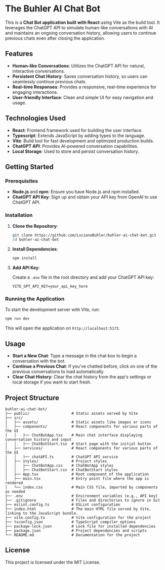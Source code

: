 
# The Buhler AI Chat Bot 

This is a **Chat Bot application built with React** using Vite as the build tool. It leverages the ChatGPT API to simulate human-like conversations with AI and maintains an ongoing conversation history, allowing users to continue previous chats even after closing the application.

## Features

- **Human-like Conversations**: Utilizes the ChatGPT API for natural, interactive conversations.
- **Persistent Chat History**: Saves conversation history, so users can seamlessly continue previous chats.
- **Real-time Responses**: Provides a responsive, real-time experience for engaging interactions.
- **User-friendly Interface**: Clean and simple UI for easy navigation and usage.

## Technologies Used

- **React**: Frontend framework used for building the user interface.
- **Typescript**: Extends JavaScript by adding types to the language.
- **Vite**: Build tool for fast development and optimized production builds.
- **ChatGPT API**: Provides AI-powered conversation capabilities.
- **Local Storage**: Used to store and persist conversation history.

## Getting Started

### Prerequisites

- **Node.js** and **npm**: Ensure you have Node.js and npm installed.
- **ChatGPT API Key**: Sign up and obtain your API key from OpenAI to use ChatGPT API.

### Installation

1. **Clone the Repository**:

   ```bash
   git clone https://github.com/LucianoBuhler/buhler-ai-chat-bot.git
   cd buhler-ai-chat-bot
   ```

2. **Install Dependencies**:

   ```bash
   npm install
   ```

3. **Add API Key**:

   Create a `.env` file in the root directory and add your ChatGPT API key:

   ```plaintext
   VITE_GPT_API_KEY=your_api_key_here
   ```

### Running the Application

To start the development server with Vite, run:

```bash
npm run dev
```

This will open the application on `http://localhost:5173`.

## Usage

- **Start a New Chat**: Type a message in the chat box to begin a conversation with the bot.
- **Continue a Previous Chat**: If you’ve chatted before, click on one of the previous conversations to load automatically.
- **Clear Chat History**: Clear the chat history from the app's settings or local storage if you want to start fresh.


## Project Structure

```
buhler-ai-chat-bot/
├── public/                   # Static assets served by Vite
├── src/
│   ├── assets/               # Static assets like images or icons
│   ├── components/           # React components for various parts of the UI
│   │   ├── ChatBotApp.tsx    # Main chat interface displaying conversation history and input
│   │   ├── ChatBotStart.tsx  # Start page with the initial button 
│   ├── services/             # React components for various parts of the UI
│   │   ├── chatAPI.ts        # ChatGPT API service 
│   ├── styles/               # Project styles
│   │   ├── ChatBotApp.css    # ChatBotApp styles
│   │   ├── ChatBotStart.css  # ChatBotStart styles
│   ├── App.tsx               # Root component of the application
│   ├── main.tsx              # Entry point file where the app is rendered
│   └── index.css             # Main CSS file, imported by components as needed
├── .env                      # Environment variables (e.g., API key)
├── .gitignore                # Files and directories to ignore in Git
├── eslint.config.ts          # ESLint configuration
├── index.html                # The main HTML file served by Vite, linking to the JavaScript bundle.
├── vite.config.ts            # Vite configuration for the project
├── tsconfig.json             # TypeScript compiler options
├── package-lock.json         # Lock file for installed dependencies
├── package.json              # Project dependencies and scripts
└── README.md                 # Documentation for the project
```

## License

This project is licensed under the MIT License.
